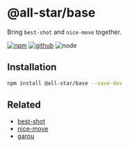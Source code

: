 # @all-star/base

Bring `best-shot` and `nice-move` together.

[![npm][npm-badge]][npm-url]
[![github][github-badge]][github-url]
![node][node-badge]

[npm-url]: https://www.npmjs.com/package/@all-star/base
[npm-badge]: https://img.shields.io/npm/v/@all-star/base.svg?style=flat-square&logo=npm
[github-url]: https://github.com/airkro/all-star/tree/master/packages/base
[github-badge]: https://img.shields.io/npm/l/@all-star/base.svg?style=flat-square&colorB=blue&logo=github
[node-badge]: https://img.shields.io/node/v/@all-star/base.svg?style=flat-square&colorB=green&logo=node.js

## Installation

```bash
npm install @all-star/base --save-dev
```

## Related

- [best-shot](https://github.com/best-shot/best-shot)
- [nice-move](https://github.com/nice-move/nice-move)
- [garou](https://github.com/nice-move/garou)
